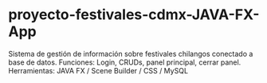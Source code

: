 # proyecto-festivales-cdmx-JAVA-FX-App
Sistema de gestión de información sobre festivales chilangos conectado a base de datos. 
Funciones: Login, CRUDs, panel principal, cerrar panel.
Herramientas: JAVA FX / Scene Builder / CSS / MySQL
